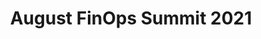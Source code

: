 ---
title: August FinOps Summit 2021
description: View the Summit which includes keynotes on Adopting FinOps, Data Transfer Cost Management, Reducing Waste.
date-added: Aug 2021
type: Video
source: FinOps Foundation
label: 
link: https://youtu.be/H1r4TOuMm64
cloud-provider: 
  - Multi-Cloud
framework-capabilities:
  - Establishing FinOps Culture
permalink: /resources/not-here/
listing: true
---